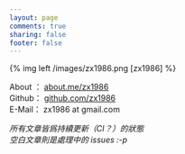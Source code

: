 ```yaml
---
layout: page
comments: true
sharing: false
footer: false
---
```


{% img left /images/zx1986.png [zx1986] %}

About ： [about.me/zx1986](http://about.me/zx1986)     
Github： [github.com/zx1986](http://github.com/zx1986)    
E-Mail： zx1986 at gmail.com   

*所有文章皆爲持續更新（CI？）的狀態*     
*空白文章則是處理中的 issues :-p*
